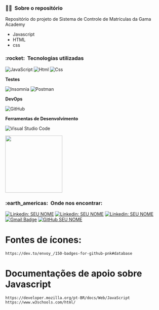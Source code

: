 <h3> 👨‍💼 &nbsp;Sobre o repositório </h3>

Repositório do projeto de Sistema de Controle de Matrículas da Gama Academy

- Javascript
- HTML
- css

<h3> :rocket: &nbsp;Tecnologias utilizadas </h3>

  ![JavaScript](https://img.shields.io/badge/-JavaScript-333333?style=flat&logo=javascript)
  ![Html](https://img.shields.io/badge/-html-333333?style=flat&logo=html)
  ![Css](https://img.shields.io/badge/CSS3-1572B6?style=for-the-badge&logo=css3&logoColor=white) 

**Testes**

  ![Insomnia](https://img.shields.io/badge/-Insomnia-333333?style=flat&logo=insomnia)
  ![Postman](https://img.shields.io/badge/-Postman-333333?style=flat&logo=postman)


**DevOps**

  ![GitHub](https://img.shields.io/badge/-GitHub-333333?style=flat&logo=github)

**Ferramentas de Desenvolvimento**

  ![Visual Studio Code](https://img.shields.io/badge/-Visual%20Studio%20Code-333333?style=flat&logo=visual-studio-code&logoColor=007ACC)
  


<a href="https://github.com/artstar10">
  <img height="180em" src="https://github-readme-stats.vercel.app/api?username=artstar10&theme=dracula&show_icons=true" />
</a>

<br/>

<h3> :earth_americas: &nbsp;Onde nos encontrar: </h3> 

[![Linkedin: SEU NOME](https://img.shields.io/badge/-USERNAME-blue?style=flat-square&logo=Linkedin&logoColor=white&link=https://www.linkedin.com/in/arthur-neves-de-oliveira-sistemas-de-informacao/)](https://www.linkedin.com/in/arthur-neves-de-oliveira-sistemas-de-informacao/)
[![Linkedin: SEU NOME](https://img.shields.io/badge/-USERNAME-blue?style=flat-square&logo=Linkedin&logoColor=white&link=inserir_link_do_linkedin_aqui_samara)](inserir_link_do_linkedin_aqui_samara)
[![Linkedin: SEU NOME](https://img.shields.io/badge/-USERNAME-blue?style=flat-square&logo=Linkedin&logoColor=white&link=https://www.linkedin.com/in/isaac-br%C3%ADgido-rodrigues-dos-santos-6244312a/)](https://www.linkedin.com/in/isaac-br%C3%ADgido-rodrigues-dos-santos-6244312a/)
[![Gmail Badge](https://img.shields.io/badge/-seuemail@email.com-006bed?style=flat-square&logo=Gmail&logoColor=white&link=mailto:NOSSO-EMAIL)](mailto:NOSSO-EMAIL)
[![GitHub SEU NOME](https://img.shields.io/github/followers/artstar10?label=follow&style=social)](LINK-DO-SEU-GITHUB)


# Fontes de ícones:
```
https://dev.to/envoy_/150-badges-for-github-pnk#database

```
# Documentações de apoio sobre Javascript
```
https://developer.mozilla.org/pt-BR/docs/Web/JavaScript
https://www.w3schools.com/html/

```












